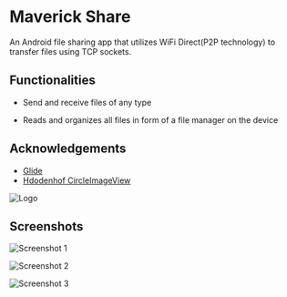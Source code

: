 
# Maverick Share

An Android file sharing app that utilizes WiFi Direct(P2P technology) to transfer files using TCP sockets.

## Functionalities

- Send and receive files of any type 

- Reads and organizes all files in form of a file manager on the device


## Acknowledgements

 - [Glide](https://github.com/bumptech/glide)
 - [Hdodenhof CircleImageView](https://github.com/hdodenhof/CircleImageView)




![Logo](https://github.com/anga35/MaverickFileSender/blob/master/app/src/main/res/drawable-v24/maverick_logo.png)



## Screenshots

![Screenshot 1](https://github.com/anga35/MaverickFileSender/blob/master/app/src/main/res/drawable-v24/screenshot1.jpg)

![Screenshot 2](https://github.com/anga35/MaverickFileSender/blob/master/app/src/main/res/drawable-v24/screenshot2.jpgscreenshot2.jpg)

![Screenshot 3](https://github.com/anga35/MaverickFileSender/blob/master/app/src/main/res/drawable-v24/screenshot3.jpg)
